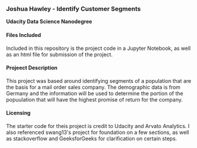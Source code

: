 ### Joshua Hawley - Identify Customer Segments
**Udacity Data Science Nanodegree**

#### Files Included

Included in this repository is the project code in a Jupyter Notebook, as well as an html file for submission of the project.

#### Projeect Description

This project was based around identifying segments of a population that are the basis for a mail order sales company. The demographic data is from Germany and the information will be used to determine the portion of the popuulation that will have the highest promise of return for the company.

#### Licensing

The starter code for theis project is credit to Udacity and Arvato Analytics. I also referenced swang13's project for foundation on a few sections, as well as stackoverflow and GeeksforGeeks for clarification on certain steps.


```python

```
